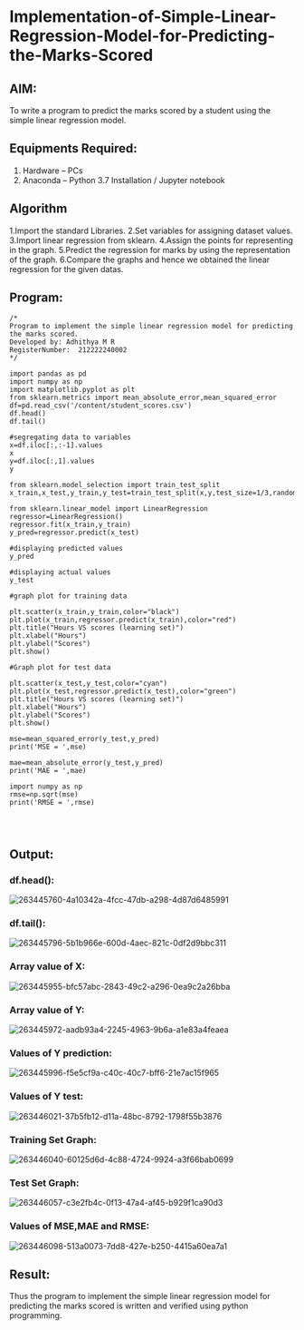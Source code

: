 # Implementation-of-Simple-Linear-Regression-Model-for-Predicting-the-Marks-Scored

## AIM:
To write a program to predict the marks scored by a student using the simple linear regression model.

## Equipments Required:
1. Hardware – PCs
2. Anaconda – Python 3.7 Installation / Jupyter notebook

## Algorithm
1.Import the standard Libraries.
2.Set variables for assigning dataset values.
3.Import linear regression from sklearn.
4.Assign the points for representing in the graph.
5.Predict the regression for marks by using the representation of the graph.
6.Compare the graphs and hence we obtained the linear regression for the given datas.


## Program:
```
/*
Program to implement the simple linear regression model for predicting the marks scored.
Developed by: Adhithya M R
RegisterNumber:  212222240002
*/

import pandas as pd
import numpy as np
import matplotlib.pyplot as plt
from sklearn.metrics import mean_absolute_error,mean_squared_error
df=pd.read_csv('/content/student_scores.csv')
df.head()
df.tail()

#segregating data to variables
x=df.iloc[:,:-1].values
x
y=df.iloc[:,1].values
y

from sklearn.model_selection import train_test_split
x_train,x_test,y_train,y_test=train_test_split(x,y,test_size=1/3,random_state=0)

from sklearn.linear_model import LinearRegression
regressor=LinearRegression()
regressor.fit(x_train,y_train)
y_pred=regressor.predict(x_test)

#displaying predicted values
y_pred

#displaying actual values
y_test

#graph plot for training data

plt.scatter(x_train,y_train,color="black") 
plt.plot(x_train,regressor.predict(x_train),color="red") 
plt.title("Hours VS scores (learning set)") 
plt.xlabel("Hours") 
plt.ylabel("Scores") 
plt.show()

#Graph plot for test data

plt.scatter(x_test,y_test,color="cyan")
plt.plot(x_test,regressor.predict(x_test),color="green")
plt.title("Hours VS scores (learning set)")
plt.xlabel("Hours")
plt.ylabel("Scores")
plt.show()

mse=mean_squared_error(y_test,y_pred)
print('MSE = ',mse)

mae=mean_absolute_error(y_test,y_pred)
print('MAE = ',mae)

import numpy as np
rmse=np.sqrt(mse)
print('RMSE = ',rmse)




```

## Output:
### df.head():



![263445760-4a10342a-4fcc-47db-a298-4d87d6485991](https://github.com/AdhithyaMR/Implementation-of-Simple-Linear-Regression-Model-for-Predicting-the-Marks-Scored/assets/118834761/146d35ed-4f14-4c8e-bdd3-07ade7e5b9d3)

### df.tail():


![263445796-5b1b966e-600d-4aec-821c-0df2d9bbc311](https://github.com/AdhithyaMR/Implementation-of-Simple-Linear-Regression-Model-for-Predicting-the-Marks-Scored/assets/118834761/7af9b653-2f78-4548-8454-8063b529eeb9)

### Array value of X:

![263445955-bfc57abc-2843-49c2-a296-0ea9c2a26bba](https://github.com/AdhithyaMR/Implementation-of-Simple-Linear-Regression-Model-for-Predicting-the-Marks-Scored/assets/118834761/59af3702-f2a2-451a-9b21-e2b71b6d7e9d)

### Array value of Y:
![263445972-aadb93a4-2245-4963-9b6a-a1e83a4feaea](https://github.com/AdhithyaMR/Implementation-of-Simple-Linear-Regression-Model-for-Predicting-the-Marks-Scored/assets/118834761/dd615872-8acf-4558-906c-b284e32853a2)

### Values of Y prediction:
![263445996-f5e5cf9a-c40c-40c7-bff6-21e7ac15f965](https://github.com/AdhithyaMR/Implementation-of-Simple-Linear-Regression-Model-for-Predicting-the-Marks-Scored/assets/118834761/47605b32-5c9a-41dc-b626-7b6cb241ece0)

### Values of Y test:
![263446021-37b5fb12-d11a-48bc-8792-1798f55b3876](https://github.com/AdhithyaMR/Implementation-of-Simple-Linear-Regression-Model-for-Predicting-the-Marks-Scored/assets/118834761/c40f0ef1-171a-47e2-b469-d8ba6a1d868a)

### Training Set Graph:



![263446040-60125d6d-4c88-4724-9924-a3f66bab0699](https://github.com/AdhithyaMR/Implementation-of-Simple-Linear-Regression-Model-for-Predicting-the-Marks-Scored/assets/118834761/9523a6eb-3cb5-46d1-b807-d95834a8ce3e)

### Test Set Graph:
![263446057-c3e2fb4c-0f13-47a4-af45-b929f1ca90d3](https://github.com/AdhithyaMR/Implementation-of-Simple-Linear-Regression-Model-for-Predicting-the-Marks-Scored/assets/118834761/e858135a-132b-4260-805c-d37690ffb7df)

### Values of MSE,MAE and RMSE:


![263446098-513a0073-7dd8-427e-b250-4415a60ea7a1](https://github.com/AdhithyaMR/Implementation-of-Simple-Linear-Regression-Model-for-Predicting-the-Marks-Scored/assets/118834761/e46bf57a-0ce0-41b9-ba87-8126ae430f28)



## Result:
Thus the program to implement the simple linear regression model for predicting the marks scored is written and verified using python programming.
